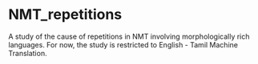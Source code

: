 # NMT_repetitions
A study of the cause of repetitions in NMT involving morphologically rich languages. For now, the study is restricted to English - Tamil Machine Translation. 
